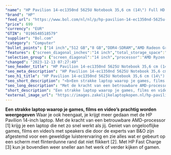 ```yaml
---
"name": "HP Pavilion 14-ec1350nd 5625U Notebook 35,6 cm (14\") Full HD AMD Ryzen™ 5 8 GB DDR4-SDRAM 512 GB SSD Wi-Fi 5 (802.11ac) Windows 11 Home Zilver"
"brand": "HP"
"feed_url": "https://www.bol.com/nl/nl/p/hp-pavilion-14-ec1350nd-5625u-notebook-35-6-cm-full-hd-amd-ryzen-5-8-gb-ddr4-sdram-512-gb-ssd-wi-fi-5-windows-11-home-zilver/9300000094367272"
"price": 699
"currency": "EUR"
"GTIN": "0196548518579"
"supplier": "Bol.com"
"category": "Computer"
"bullet_points": ["14 inch","512 GB","8 GB","DDR4-SDRAM","AMD Radeon Graphics","Windows"]
"features": {"screen_diagonal_inches":"14 inch","total_storage_space":"512 GB","memory_size":"8 GB","memory_type":"DDR4-SDRAM","graphics_card":"AMD Radeon Graphics","operating_system":"Windows"}
"selection_group": {"screen_diagonal":"14 inch","processor":"AMD Ryzen 5","changed_price_past_3_days":false,"product_family":"Pavilion 14"}
"changed": "2023-12-13 07:27:49"
"seo_header_title": "HP Pavilion 14-ec1350nd 5625U Notebook 35,6 cm (14\") Full HD AMD Ryzen™ 5 8 GB DDR4-SDRAM 512 GB SSD Wi-Fi 5 (802.11ac) Windows 11 Home Zilver"
"seo_meta_description": "HP Pavilion 14-ec1350nd 5625U Notebook 35,6 cm (14\") Full HD AMD Ryzen™ 5 8 GB DDR4-SDRAM 512 GB SSD Wi-Fi 5 (802.11ac) Windows 11 Home Zilver"
"seo_h1_title": "HP Pavilion 14-ec1350nd 5625U Notebook 35,6 cm (14\") Full HD AMD Ryzen™ 5 8 GB DDR4-SDRAM 512 GB SSD Wi-Fi 5 (802.11ac) Windows 11 Home Zilver"
"seo_short_description": "<b>Een strakke laptop waarop je games, films en video’s prachtig worden weergegeven</b> Waar je ook heengaat, je krijgt meer gedaan met de HP Pavilion 14-inch laptop."
"seo_long_description": "Met de kracht van een betrouwbare AMD-processor [1] krijg je een laptop die net zo snel werkt als jij. Geniet van ongelooflijke games, films en video’s met speakers die door de experts van B&O zijn afgestemd voor een geweldige luisterervaring en zie alles wat er gebeurt op een scherm met flinterdunne rand dat niet flikkert [2]. Met HP Fast Charge [3] kun je bovendien weer sneller aan het werk of verder kijken of gamen."
"short_description": "Een strakke laptop waarop je games, films en video’s prachtig worden weergegeven Waar je ook heengaat, je krijgt meer gedaan met de HP Pavilion 14-inch laptop. Met de kracht van een betrouwbare AMD-processor [1] krijg je een laptop die net zo snel werkt als jij. Geniet van ongelooflijke games, films en video’s met speakers die door de experts van B&O zijn afgestemd voor een geweldige luisterervaring en zie alles wat er gebeurt op een scherm met flinterdunne rand dat niet flikkert [2]. Met HP Fast Charge [3] kun je bovendien weer sneller aan het werk of verder kijken of gamen."
"external_image_url": "https://images.zakelijkelaptopkopen.nl/hp-pavilion-14-ec1350nd-5625u-notebook-35-6-cm-full-hd-amd-ryzen-5-8-gb-ddr4-sdram-512-gb-ssd-wi-fi-5-windows-11-home-zilver.webp"
---
```


<b>Een strakke laptop waarop je games, films en video’s prachtig worden weergegeven</b> Waar je ook heengaat, je krijgt meer gedaan met de HP Pavilion 14-inch laptop. Met de kracht van een betrouwbare AMD-processor [1] krijg je een laptop die net zo snel werkt als jij. Geniet van ongelooflijke games, films en video’s met speakers die door de experts van B&O zijn afgestemd voor een geweldige luisterervaring en zie alles wat er gebeurt op een scherm met flinterdunne rand dat niet flikkert [2]. Met HP Fast Charge [3] kun je bovendien weer sneller aan het werk of verder kijken of gamen.